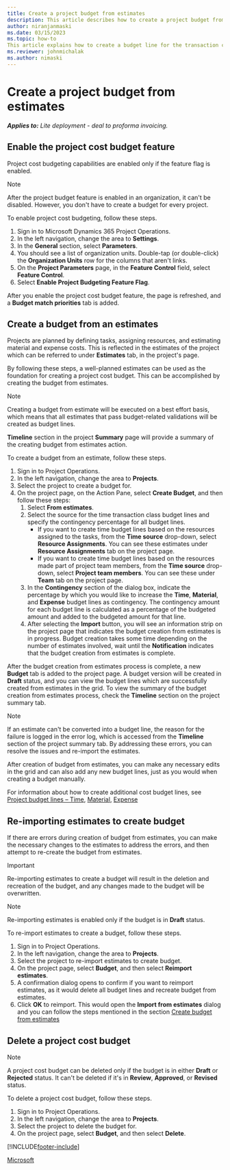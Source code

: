 ```yaml
---
title: Create a project budget from estimates
description: This article describes how to create a project budget from estimates.
author: niranjanmaski
ms.date: 03/15/2023
ms.topic: how-to
This article explains how to create a budget line for the transaction class Expense.
ms.reviewer: johnmichalak
ms.author: nimaski
---
```


# Create a project budget from estimates

**_Applies to:_** _Lite deployment - deal to proforma invoicing._

## Enable the project cost budget feature

Project cost budgeting capabilities are enabled only if the feature flag is enabled.

> [!Note]
> After the project budget feature is enabled in an organization, it can't be disabled. However, you don't have to create a budget for every project.

To enable project cost budgeting, follow these steps.

1. Sign in to Microsoft Dynamics 365 Project Operations.
1. In the left navigation, change the area to **Settings**.
1. In the **General** section, select **Parameters**.
1. You should see a list of organization units. Double-tap (or double-click) the **Organization Units** row for the columns that aren't links.
1. On the **Project Parameters** page, in the **Feature Control** field, select **Feature Control**.
1. Select **Enable Project Budgeting Feature Flag**.

After you enable the project cost budget feature, the page is refreshed, and a **Budget match priorities** tab is added.

## Create a budget from an estimates

Projects are planned by defining tasks, assigning resources, and estimating material and expense costs. This is reflected in the estimates of the project which can be referred to under **Estimates** tab, in the project's page. 

By following these steps, a well-planned estimates can be used as the foundation for creating a project cost budget. This can be accomplished by creating the budget from estimates. 

> [!Note]
> Creating a budget from estimate will be executed on a best effort basis, which means that all estimates that pass budget-related validations will be created as budget lines. 
> 
> **Timeline** section in the project **Summary** page will provide a summary of the creating budget from estimates action. 

To create a budget from an estimate, follow these steps.

1. Sign in to Project Operations.
1. In the left navigation, change the area to **Projects**.
1. Select the project to create a budget for.
1. On the project page, on the Action Pane, select **Create Budget**, and then follow these steps:
   1. Select **From estimates**. 
   1. Select the source for the time transaction class budget lines and specify the contingency percentage for all budget lines.
      - If you want to create time budget lines based on the resources assigned to the tasks, from the **Time source** drop-down, select **Resource Assignments**. You can see these estimates under **Resource Assignments** tab on the project page. 
      - If you want to create time budget lines based on the resources made part of project team members, from the **Time source** drop-down, select **Project team members**. You can see these under **Team** tab on the project page. 
   1. In the **Contingency** section of the dialog box, indicate the percentage by which you would like to increase the **Time**, **Material**, and **Expense** budget lines as contingency. The contingency amount for each budget line is calculated as a percentage of the budgeted amount and added to the budgeted amount for that line.
   1. After selecting the **Import** button, you will see an information strip on the project page that indicates the budget creation from estimates is in progress. Budget creation takes some time depending on the number of estimates involved, wait until the **Notification** indicates that the budget creation from estimates is complete. 

After the budget creation from estimates process is complete, a new **Budget** tab is added to the project page. A budget version will be created in **Draft** status, and you can view the budget lines which are successfully created from estimates in the grid. To view the summary of the budget creation from estimates process, check the **Timeline** section on the project summary tab.
    
> [!Note]
> If an estimate can't be converted into a budget line, the reason for the failure is logged in the error log, which is accessed from the **Timeline** section of the project summary tab. By addressing these errors, you can resolve the issues and re-import the estimates.
    
After creation of budget from estimates, you can make any necessary edits in the grid and can also add any new budget lines, just as you would when creating a budget manually.

For information about how to create additional cost budget lines, see [Project budget lines – Time](project-cost-time-budget-line.md), [Material](project-cost-material-budget-line.md), [Expense](project-cost-expense-budget-line.md)


## Re-importing estimates to create budget

If there are errors during creation of budget from estimates, you can make the necessary changes to the estimates to address the errors, and then attempt to re-create the budget from estimates.

> [!Important]
> Re-importing estimates to create a budget will result in the deletion and recreation of the budget, and any changes made to the budget will be overwritten.

> [!Note]
> Re-importing estimates is enabled only if the budget is in **Draft** status.

To re-import estimates to create a budget, follow these steps.

1. Sign in to Project Operations.
1. In the left navigation, change the area to **Projects**.
1. Select the project to re-import estimates to create budget.
1. On the project page, select **Budget**, and then select **Reimport estimates**.
1. A confirmation dialog opens to confirm if you want to reimport estimates, as it would delete all budget lines and recreate budget from estimates.
1. Click **OK** to reimport. This would open the **Import from estimates** dialog and you can follow the steps mentioned in the section [Create budget from estimates](create-project-budget-from-estimates.md#creating-budget-from-estimates)


## Delete a project cost budget

> [!Note]
> A project cost budget can be deleted only if the budget is in either **Draft** or **Rejected** status. It can't be deleted if it's in **Review**, **Approved**, or **Revised** status.

To delete a project cost budget, follow these steps.

1. Sign in to Project Operations.
1. In the left navigation, change the area to **Projects**.
1. Select the project to delete the budget for.
1. On the project page, select **Budget**, and then select **Delete**.

[!INCLUDE[footer-include](../../includes/footer-banner.md)]

[Microsoft](https://www.microsoft.com)
